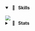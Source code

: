 <!-- # Hello there! <img src="https://media.giphy.com/media/hvRJCLFzcasrR4ia7z/giphy.gif" width="30px"/> -->

<!--
<details open>
<summary><strong> &nbsp 🍪 &nbsp Socials </strong></summary>  
<div>
<a href="https://twitter.com/phoenics_x"><img src="https://img.shields.io/badge/Twitter%20-%231DA1F2.svg?&style=for-the-badge&logo=Twitter&logoColor=white"></a>
<a href="https://discordapp.com/users/856245732294000660"><img src="https://img.shields.io/badge/Discord-d5d5d5?style=for-the-badge&logo=discord&logoColor=110000" alt="thephoenics" ></a>
<a href="https://the-phoenics.itch.io"><img src="https://img.shields.io/badge/Itch.io-%231DA1F2.svg?&style=for-the-badge&logo=itch.io&logoColor=white&color=fa5c5c"></a> &nbsp <img width="60" height="50" src="https://github.com/The-Phoenics/The-Phoenics/blob/main/img/kitty-chase-pixel.gif" />
</div>
</details>

---
-->

<details open>
<summary><strong> &nbsp 🔧 &nbsp Skills </strong></summary>  
<br>
<div>
<img src="https://skillicons.dev/icons?i=cpp,java,js,ts,html,css,tailwind,react,expressjs,firebase,mongodb,mysql,git,github,linux">
</div>
</details>


<details>
<summary><strong> &nbsp 👾 &nbsp Stats </strong></summary>  
<br>

<div>
      <img src="https://streak-stats.demolab.com/?user=The-Phoenics&theme=dark" width="410">
      <img src="https://github-readme-stats.vercel.app/api?username=The-Phoenics&show_icons=true&theme=dark#gh-dark-mode-only" width="388">
</div>

<br>

<div>
    <img src="https://github-readme-activity-graph.vercel.app/graph?username=The-Phoenics&theme=react-dark" width="800">
</div>

<br>

<!--
<details >
<summary><strong> &nbsp 🏆 &nbsp Badges </strong></summary>  
<br>
<div>
<div style='display:flex; align-items:center; gap: 10px;' align='left'>
<img src="https://raw.githubusercontent.com/girlscript/gssoc-website-new/main/public/badges/postman.png" width="100px" height="100px" />
  <img src="https://github.com/girlscript/gssoc-website-new/blob/main/public/badges/1.png" width="100px" height="100px" />
  <img src="https://github.com/girlscript/gssoc-website-new/blob/main/public/badges/2.png" width="100px" height="100px" />
  <img src="https://github.com/girlscript/gssoc-website-new/blob/main/public/badges/3.png" width="100px" height="100px" />
  <img src="https://github.com/girlscript/gssoc-website-new/blob/main/public/badges/4.png" width="100px" height="100px" />
  <img src="https://github.com/girlscript/gssoc-website-new/blob/main/public/badges/5.png" width="100px" height="100px" />
</div></div>
</details>

</details>
-->
